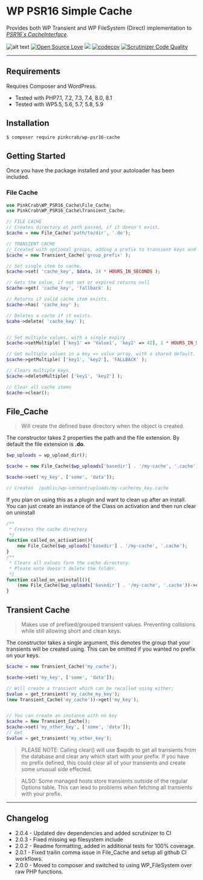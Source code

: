 # WP PSR16 Simple Cache

Provides both WP Transient and WP FileSystem (Direct) implementation to [*PSR16`s CacheInterface*](https://github.com/php-fig/simple-cache).

![alt text](https://img.shields.io/badge/Current_Version-2.0.4-yellow.svg?style=flat " ") 
[![Open Source Love](https://badges.frapsoft.com/os/mit/mit.svg?v=102)]()
![](https://github.com/Pink-Crab/WP_PSR16_Cache/workflows/GitHub_CI/badge.svg " ")
[![codecov](https://codecov.io/gh/Pink-Crab/WP_PSR16_Cache/branch/master/graph/badge.svg?token=DZOCZVPKBN)](https://codecov.io/gh/Pink-Crab/WP_PSR16_Cache)
[![Scrutinizer Code Quality](https://scrutinizer-ci.com/g/Pink-Crab/WP_PSR16_Cache/badges/quality-score.png?b=master)](https://scrutinizer-ci.com/g/Pink-Crab/WP_PSR16_Cache/?branch=master)

***********************************************

## Requirements

Requires Composer and WordPress.
* Tested with PHP7.1, 7.2, 7.3, 7.4, 8.0, 8.1
* Tested with WP5.5, 5.6, 5.7, 5.8, 5.9

## Installation

``` bash
$ composer require pinkcrab/wp-psr16-cache
```

## Getting Started

Once you have the package installed and your autoloader has been included. 

### File Cache

``` php
use PinkCrab\WP_PSR16_Cache\File_Cache;
use PinkCrab\WP_PSR16_Cache\Transient_Cache;

// FILE CACHE
// Creates directory at path passed, if it doesn't exist.
$cache = new File_Cache('path/to/dir', '.do');

// TRANSIENT CACHE 
// Created with optional groups, adding a prefix to transient keys and set file extension.
$cache = new Transient_Cache('group_prefix' ); 

// Set single item to cache.
$cache->set( 'cache_key', $data, 24 * HOURS_IN_SECONDS );

// Gets the value, if not set or expired returns null
$cache->get( 'cache_key', 'fallback' );

// Returns if valid cache item exists.
$cache->has( 'cache_key' );

// Deletes a cache if it exists.
$cahe->delete( 'cache_key' );


// Set multiple values, with a single expiry
$cache->setMultiple( ['key1' => 'Value1', 'key2' => 42], 1 * HOURS_IN_SECONDS );

// Get multiple values in a key => value array, with a shared default.
$cache->getMultiple( ['key1', 'key2'], 'FALLBACK' );

// Clears multiple keys.
$cache->deleteMultiple( ['key1', 'key2'] );

// Clear all cache items
$cache->clear();

```



## File_Cache

> Will create the defined base directory when the object is created. 

The constructor takes 2 properties the path and the file extension. By default the file extension is **.do**.

```php
$wp_uploads = wp_upload_dir();

$cache = new File_Cache($wp_uploads['basedir'] . '/my-cache', '.cache');

$cache->set('my_key', ['some', 'data']);

// Creates  /public/wp-content/uploads/my-cache/my_key.cache


```

If you plan on using this as a plugin and want to clean up after an install. You can just create an instance of the Class on activation and then run clear on uninstall

```php
/** 
 * Creates the cache directory
 */
function called_on_activation(){
    new File_Cache($wp_uploads['basedir'] . '/my-cache', '.cache');
}
/**
 * Clears all values form the cache directory.
 * Please note doesn't delete the folder.
 */
function called_on_uninstall(){
    (new File_Cache($wp_uploads['basedir'] . '/my-cache', '.cache'))->clear();
}
```



## Transient Cache

> Makes use of prefixed/grouped transient values. Preventing collisions while still allowing short and clean keys.

The constructor takes a single argument, this denotes the group that your transients will be created using. This can be omitted if you wanted no prefix on your keys.

```php
$cache = new Transient_Cache('my_cache');

$cache->set('my_key', ['some', 'data']);

// Will create a transient which can be recalled using either;
$value = get_transient('my_cache_my_key');
(new Transient_Cache('my_cache'))->get('my_key');


// You can create an instance with no key
$cache = New Transient_Cache();
$cache->set('my_other_key', ['some', 'data']);
// Get
$value = get_transient('my_other_key');
```
> PLEASE NOTE:
Calling clear() will use $wpdb to get all transients from the database and clear any which start with your prefix. If you have no prefix defined, this could clear all of your transients and create some unusual side effected. 

> ALSO: 
Some managed hosts store transients outside of the regular Options table. This can lead to problems when fetching all transients with your prefix.



***********************************************



## Changelog
* 2.0.4 - Updated dev dependencies and added scrutinizer to CI
* 2.0.3 - Fixed missing wp filesystem include
* 2.0.2 - Readme formatting, added in additional tests for 100% coverage.
* 2.0.1 - Fixed trailin comma issue in File_Cache and setup all github CI workflows.
* 2.0.0 - Moved to composer and switched to using WP_FileSystem over raw PHP functions.
